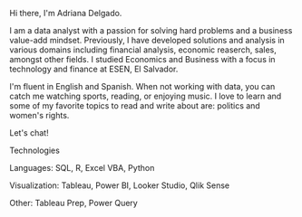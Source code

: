 Hi there, I'm Adriana Delgado.

I am a data analyst with a passion for solving hard problems and a business value-add mindset. Previously, I have developed solutions and analysis in various domains including financial analysis, economic reaserch, sales, amongst other fields. I studied Economics and Business with a focus in technology and finance at ESEN, El Salvador.

I'm fluent in English and Spanish. When not working with data, you can catch me watching sports, reading, or enjoying music. I love to learn and some of my favorite topics to read and write about are: politics and women's rights.

Let's chat!

Technologies

Languages: SQL, R, Excel VBA, Python

Visualization: Tableau, Power BI, Looker Studio, Qlik Sense

Other: Tableau Prep, Power Query
